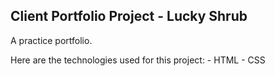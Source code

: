 ## Client Portfolio Project - Lucky Shrub

A practice portfolio.  

Here are the technologies used for this project: 
    -   HTML
    -   CSS